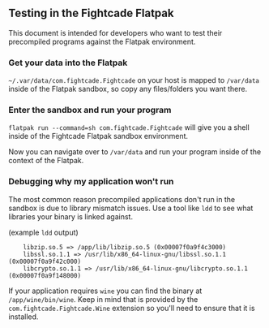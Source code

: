## Testing in the Fightcade Flatpak
This document is intended for developers who want to test their precompiled programs against the Flatpak environment.

### Get your data into the Flatpak
`~/.var/data/com.fightcade.Fightcade` on your host is mapped to `/var/data` inside of the Flatpak sandbox, so copy any files/folders you want there.

### Enter the sandbox and run your program
`flatpak run --command=sh com.fightcade.Fightcade` will give you a shell inside of the Fightcade Flatpak sandbox environment.

Now you can navigate over to `/var/data` and run your program inside of the context of the Flatpak.

### Debugging why my application won't run
The most common reason precompiled applications don't run in the sandbox is due to library mismatch issues. Use a tool like `ldd` to see what libraries your binary is linked against.

(example `ldd` output)
```
    libzip.so.5 => /app/lib/libzip.so.5 (0x00007f0a9f4c3000)
    libssl.so.1.1 => /usr/lib/x86_64-linux-gnu/libssl.so.1.1 (0x00007f0a9f42c000)
    libcrypto.so.1.1 => /usr/lib/x86_64-linux-gnu/libcrypto.so.1.1 (0x00007f0a9f148000)
```

If your application requires `wine` you can find the binary at `/app/wine/bin/wine`. Keep in mind that is provided by the `com.fightcade.Fightcade.Wine` extension so you'll need to ensure that it is installed.
